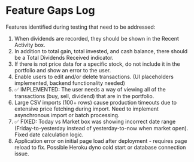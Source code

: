 # Feature Gaps Log

Features identified during testing that need to be addressed:

1. When dividends are recorded, they should be shown in the Recent Activity box.
2. In addition to total gain, total invested, and cash balance, there should be a Total Dividends Received indicator.
3. If there is not price data for a specific stock, do not include it in the portfolio and show an error to the user.
4. Enable users to edit and/or delete transactions. (UI placeholders implemented, backend functionality needed)
5. ✅ IMPLEMENTED: The user needs a way of viewing all of the transactions (buy, sell, dividend) that are in the portfolio.
6. Large CSV imports (100+ rows) cause production timeouts due to extensive price fetching during import. Need to implement asynchronous import or batch processing.
7. ✅ FIXED: Today vs Market box was showing incorrect date range (Friday-to-yesterday instead of yesterday-to-now when market open). Fixed date calculation logic.
8. Application error on initial page load after deployment - requires page reload to fix. Possible Heroku dyno cold start or database connection issue.
